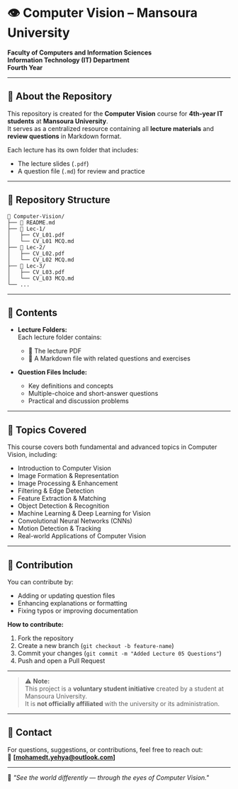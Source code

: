 # 👁️ Computer Vision – Mansoura University  
**Faculty of Computers and Information Sciences**  
**Information Technology (IT) Department**  
**Fourth Year**

---

## 📘 About the Repository
This repository is created for the **Computer Vision** course for **4th-year IT students** at **Mansoura University**.  
It serves as a centralized resource containing all **lecture materials** and **review questions** in Markdown format.

Each lecture has its own folder that includes:
- The lecture slides (`.pdf`)  
- A question file (`.md`) for review and practice  

---

## 📂 Repository Structure

```
📁 Computer-Vision/
├── 📄 README.md
├── 📁 Lec-1/
│   ├── CV_L01.pdf
│   └── CV_L01 MCQ.md
├── 📁 Lec-2/
│   ├── CV_L02.pdf
│   └── CV_L02 MCQ.md
├── 📁 Lec-3/
│   ├── CV_L03.pdf
│   └── CV_L03 MCQ.md
└── ...
```

---

## 🧠 Contents

- **Lecture Folders:**  
  Each lecture folder contains:
  - 📄 The lecture PDF  
  - 📝 A Markdown file with related questions and exercises  

- **Question Files Include:**  
  - Key definitions and concepts  
  - Multiple-choice and short-answer questions  
  - Practical and discussion problems  

---

## 🧩 Topics Covered

This course covers both fundamental and advanced topics in Computer Vision, including:
- Introduction to Computer Vision  
- Image Formation & Representation  
- Image Processing & Enhancement  
- Filtering & Edge Detection  
- Feature Extraction & Matching  
- Object Detection & Recognition  
- Machine Learning & Deep Learning for Vision  
- Convolutional Neural Networks (CNNs)  
- Motion Detection & Tracking  
- Real-world Applications of Computer Vision  

---

## 🤝 Contribution

You can contribute by:
- Adding or updating question files  
- Enhancing explanations or formatting  
- Fixing typos or improving documentation  

**How to contribute:**
1. Fork the repository  
2. Create a new branch (`git checkout -b feature-name`)  
3. Commit your changes (`git commit -m "Added Lecture 05 Questions"`)  
4. Push and open a Pull Request  

---

> ⚠️ **Note:**  
> This project is a **voluntary student initiative** created by a student at Mansoura University.  
> It is **not officially affiliated** with the university or its administration.  

---

## 💬 Contact
For questions, suggestions, or contributions, feel free to reach out:  
📧 **[mohamedt.yehya@outlook.com]**

---

🎯 *"See the world differently — through the eyes of Computer Vision."*
